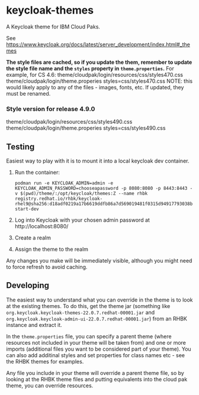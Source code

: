 # keycloak-themes

A Keycloak theme for IBM Cloud Paks.

See https://www.keycloak.org/docs/latest/server_development/index.html#_themes

**The style files are cached, so if you update the them, remember to update the style file name and the `styles` property in `theme.properties`.**
For example, for CS 4.6:
theme/cloudpak/login/resources/css/styles470.css
theme/cloudpak/login/theme.properies styles=css/styles470.css
NOTE: this would likely apply to any of the files - images, fonts, etc.  If updated, they must be renamed.

### Style version for release 4.9.0
theme/cloudpak/login/resources/css/styles490.css
theme/cloudpak/login/theme.properies styles=css/styles490.css

## Testing

Easiest way to play with it is to mount it into a local keycloak dev container.

1. Run the container:

   ```
   podman run -e KEYCLOAK_ADMIN=admin -e KEYCLOAK_ADMIN_PASSWORD=chooseapassword -p 8080:8080 -p 8443:8443 -v $(pwd)/theme/:/opt/keycloak/themes:Z --name rhbk registry.redhat.io/rhbk/keycloak-rhel9@sha256:d18adf0219a17b6619ddfb86a7d569019481f0315d94917793038ba5c6dc9567 start-dev
   ```

1. Log into Keycloak with your chosen admin password at http://localhost:8080/

1. Create a realm

1. Assign the theme to the realm

Any changes you make will be immediately visible, although you might need to force refresh to avoid caching.

## Developing

The easiest way to understand what you can override in the theme is to look at the existing themes. To do this, get the theme jar (something like `org.keycloak.keycloak-themes-22.0.7.redhat-00001.jar` and `org.keycloak.keycloak-admin-ui-22.0.7.redhat-00001.jar`) from an RHBK instance and extract it.

In the `theme.properties` file, you can specify a parent theme (where resources not included in your theme will be taken from) and one or more imports (additional files you want to be considered part of your theme). You can also add additinal styles and set properties for class names etc - see the RHBK themes for examples.

Any file you include in your theme will override a parent theme file, so by looking at the RHBK theme files and putting equivalents into the cloud pak theme, you can override resources.
